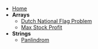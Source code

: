 * [Home](/)
* **Arrays**
    * [Dutch National Flag Problem](arrays/dutchNationalFlag.md)
    * [Max Stock Profit](arrays/maxStockProfit.md)
* **Strings**
    * [Panlindrom](strings/panlindrom.md "Panlindrom Problem")